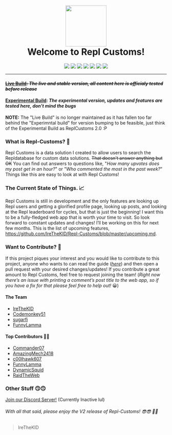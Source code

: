 <div align="center">
<h1><img src="https://repl-customs--irethekid.repl.co/static/images/repl_pixel.png" width="128" height="128"><br>Welcome to Repl Customs!</h1>
</div>

<div align="center">
<img src="https://img.shields.io/website-up-down-green-red/http/shields.io.svg"> <img src="https://img.shields.io/badge/Maintained-yes-green.svg"> <img src="https://img.shields.io/github/issues-pr/ReplCustoms/replcustoms.svg"> <img src="https://img.shields.io/github/issues/ReplCustoms/replcustoms.svg"> <img src="https://img.shields.io/github/contributors/ReplCustoms/replcustoms.svg"> <img src="https://img.shields.io/github/v/release/ReplCustoms/replcustoms.svg"> <img src="https://img.shields.io/badge/License-MIT-blue.svg"> 

</div>

---
#### ~~[Live Build](https://repl-customs.irethekid.repl.co/): *The live and stable version, all content here is officialy tested before release*~~
#### [Experimental Build](https://rc.irethekid.repl.co): *The experimental version, updates and features are tested here, don't mind the bugs*

**NOTE:** The "Live Build" is no longer maintained as it has fallen too far behind the "Experimntal build" for version bumping to be feasible, just think of the Experimental Build as ReplCustoms 2.0 :P

### What is Repl-Customs? 🤔

Repl Customs is a data solution I created to allow users to search the Repldatabase for custom data solutions. ~~That doesn't answer anything but OK~~ You can find out answers to questions like, "*How many upvotes does my post get in an hour?*" or "*Who commented the most in the past week?*" Things like this are easy to look at with Repl Customs!

### The Current State of Things. 📈
Repl Customs is still in development and the only features are looking up Repl users and getting a glorified profile page, looking up posts, and looking at the Repl leaderboard for cycles, but that is just the beginning! I want this to be a fully-fledged web app that is worth your time to visit. So look forward to constant updates and changes! I’ll be working on this for next few months. This is the list of upcoming features, https://github.com/IreTheKID/Repl-Customs/blob/master/upcoming.md. 

### Want to Contribute? 📝
If this project piques your interest and you would like to contribute to this project, anyone who wants to can read the guide (*[here](https://github.com/IreTheKID/Repl-Customs/blob/master/CONTRIBUTING.md)*) and then open a pull request with your desired changes/updates! If you contribute a great amount to Repl Customs, feel free to request joining the team! (*Right now there’s an issue with printing a comment’s post title to the web app, so if you have a fix for that please feel free to help out!* 😀)

#### The Team
+ [IreTheKID](https://github.com/IreTheKID)
+ [Codemonkey51](https://github.com/Codemonkey51)
+ [sugarfi](https://github.com/sugarfi)
+ [FunnyLamma](https://github.com/FunnyLamma)

#### Top Contributors 👏👏
+ [Commander07](https://github.com/commander07)
+ [AmazingMech2418](https://github.com/amazinigmech2418)
+ [c00lhawk607](https://github.com/c00lhawk607)
+ [FunnyLamma](https://github.com/FunnyLamma)
+ [DynamicSquid](https://github.com/DynamicSquid)
+ [RaidTheWeb](https://github.com/RaidTheWeb)

 
### Other Stuff 🙃🙃
[Join our Discord Server!](https://discord.gg/DTf3z98) (Currently Inactive lul)

###### With all that said, please enjoy the V2 release of Repl-Customs! 😎😎 🎉🎉

> IreTheKID
